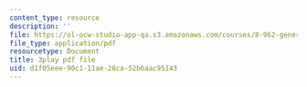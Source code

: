```yaml
---
content_type: resource
description: ''
file: https://ol-ocw-studio-app-qa.s3.amazonaws.com/courses/8-962-general-relativity-spring-2020/d1f05eee90c111ae28ca52b6aac95143_4QPKWFme0k4.pdf
file_type: application/pdf
resourcetype: Document
title: 3play pdf file
uid: d1f05eee-90c1-11ae-28ca-52b6aac95143
---
```

